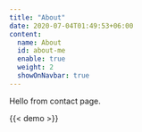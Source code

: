 ```yaml
---
title: "About"
date: 2020-07-04T01:49:53+06:00
content:
  name: About
  id: about-me
  enable: true
  weight: 2
  showOnNavbar: true
---
```


Hello from contact page.

{{< demo >}}